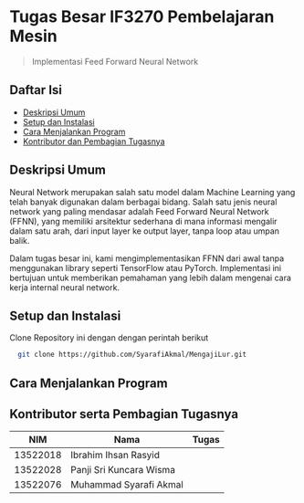 # Tugas Besar IF3270 Pembelajaran Mesin
> Implementasi Feed Forward Neural Network

## Daftar Isi

- [Deskripsi Umum](#deskripsi-umum)
- [Setup dan Instalasi](#setup-dan-instalasi)
- [Cara Menjalankan Program](#cara-menjalankan-program)
- [Kontributor dan Pembagian Tugasnya](#kontributor-serta-pembagian-tugasnya)

## Deskripsi Umum

Neural Network merupakan salah satu model dalam Machine Learning yang telah banyak digunakan dalam berbagai bidang. Salah satu jenis neural network yang paling mendasar adalah Feed Forward Neural Network (FFNN), yang memiliki arsitektur sederhana di mana informasi mengalir dalam satu arah, dari input layer ke output layer, tanpa loop atau umpan balik.

Dalam tugas besar ini, kami mengimplementasikan FFNN dari awal tanpa menggunakan library seperti TensorFlow atau PyTorch. Implementasi ini bertujuan untuk memberikan pemahaman yang lebih dalam mengenai cara kerja internal neural network.

## Setup dan Instalasi

Clone Repository ini dengan dengan perintah berikut

```bash
  git clone https://github.com/SyarafiAkmal/MengajiLur.git
```

## Cara Menjalankan Program



## Kontributor serta Pembagian Tugasnya

| NIM      | Nama                    | Tugas |
|----------|-------------------------|-------|
| 13522018 | Ibrahim Ihsan Rasyid    | |
| 13522028 | Panji Sri Kuncara Wisma | |
| 13522076 | Muhammad Syarafi Akmal  | |